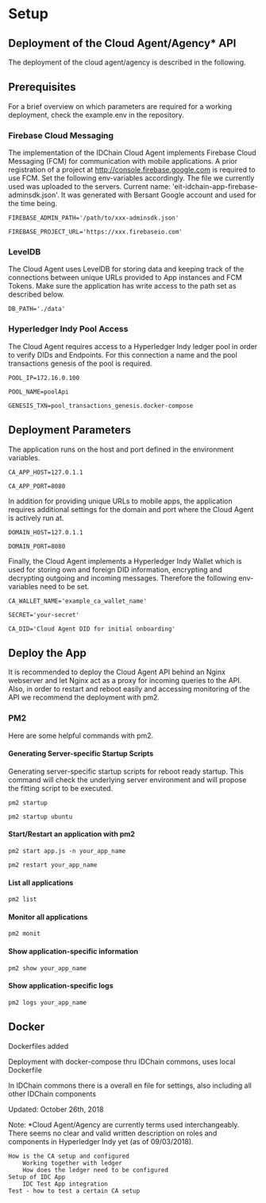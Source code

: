 # Setup

## Deployment of the Cloud Agent/Agency* API

The deployment of the cloud agent/agency is described in the following.

## Prerequisites

For a brief overview on which parameters are required for a working deployment, check the example.env in the repository.

### Firebase Cloud Messaging
The implementation of the IDChain Cloud Agent implements Firebase Cloud Messaging (FCM) for communication with mobile applications. A prior registration of a project at http://console.firebase.google.com is required to use FCM. Set the following env-variables accordingly. The file we currently used was uploaded to the servers. Current name: 'eit-idchain-app-firebase-adminsdk.json'. It was generated with Bersant Google account and used for the time being.

`FIREBASE_ADMIN_PATH='/path/to/xxx-adminsdk.json'`

`FIREBASE_PROJECT_URL='https://xxx.firebaseio.com'`

### LevelDB
The Cloud Agent uses LevelDB for storing data and keeping track of the connections between unique URLs provided to App instances and FCM Tokens. Make sure the application has write access to the path set as described below.

`DB_PATH='./data'`

### Hyperledger Indy Pool Access

The Cloud Agent requires access to a Hyperledger Indy ledger pool in order to verify DIDs and Endpoints. For this connection a name and the pool transactions genesis of the pool is required.

`POOL_IP=172.16.0.100`

`POOL_NAME=poolApi`

`GENESIS_TXN=pool_transactions_genesis.docker-compose`

## Deployment Parameters
The application runs on the host and port defined in the environment variables.

`CA_APP_HOST=127.0.1.1`

`CA_APP_PORT=8080`

In addition for providing unique URLs to mobile apps, the application requires additional settings for the domain and port where the Cloud Agent is actively run at.

`DOMAIN_HOST=127.0.1.1`

`DOMAIN_PORT=8080`

Finally, the Cloud Agent implements a Hyperledger Indy Wallet which is used for storing own and foreign DID information, encrypting and decrypting outgoing and incoming messages. Therefore the following env-variables need to be set.

`CA_WALLET_NAME='example_ca_wallet_name'`

`SECRET='your-secret'`

`CA_DID='Cloud Agent DID for initial onboarding'`


## Deploy the App

It is recommended to deploy the Cloud Agent API behind an Nginx webserver and let Nginx act as a proxy for incoming queries to the API. Also, in order to restart and reboot easily and accessing monitoring of the API we recommend the deployment with pm2.

### PM2

Here are some helpful commands with pm2.

#### Generating Server-specific Startup Scripts

Generating server-specific startup scripts for reboot ready startup. This command will check the underlying server environment and will propose the fitting script to be executed.

`pm2 startup`

`pm2 startup ubuntu`

#### Start/Restart an application with pm2

`pm2 start app.js -n your_app_name`

`pm2 restart your_app_name`

#### List all applications

`pm2 list`

#### Monitor all applications

`pm2 monit`

#### Show application-specific information

`pm2 show your_app_name`

#### Show application-specific logs

`pm2 logs your_app_name`

## Docker

Dockerfiles added

Deployment with docker-compose thru IDChain commons, uses local Dockerfile

In IDChain commons there is a overall en file for settings, also including all other IDChain components

Updated: October 26th, 2018

Note: *Cloud Agent/Agency are currently terms used interchangeably. There seems no clear and valid written description on roles and components in Hyperledger Indy yet (as of 09/03/2018).

    How is the CA setup and configured
        Working together with ledger
        How does the ledger need to be configured
    Setup of IDC App
        IDC Test App integration
    Test - how to test a certain CA setup
